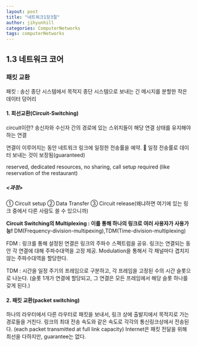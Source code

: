 ```yaml
---
layout: post
title: "네트워크1장3절"
author: jihyunhill
categories: ComputerNetworks
tags: computerNetworks
---
```


## 1.3 네트워크 코어
### 패킷 교환
패킷 : 송신 종단 시스템에서 목적지 종단 시스템으로 보내는 긴 메시지를 분할한 작은 데이터 덩어리

#### 1. 회선교환(Circuit-Switching)
circuit이란? 송신자와 수신자 간의 경로에 있는 스위치들이 해당 연결 상태를 유지해야 하는 연결

연결이 이루어지는 동안 네트워크 링크에 일정한 전송률을 예약.  일정 전송률로 데이터 보내는 것이 보장됨(guaranteed)

reserved, dedicated resources, no sharing, call setup required (like reservation of the restaurant)

##### <과정>
①	Circuit setup
②	Data Transfer
③	Circuit release(왜냐하면 여기에 있는 링크 중에서 다른 사람도 쓸 수 있으니까)

<strong> Circuit Switching의 Multiplexing : 이를 통해 하나의 링크로 여러 사용자가 사용가능!</strong>
DM(Frequency-division-multipexing),TDM(Time-division-multiplexing)

 FDM : 링크를 통해 설정된 연결은 링크의 주파수 스펙트럼을 공유. 링크는 연결되는 동안 각 연결에 대해 주파수대역을 고정 제공. Modulation을 통해서 각 채널마다 겹치지 않는 주파수대역을 할당한다.

 TDM : 시간을 일정 주기의 프레임으로 구분하고, 각 프레임을 고정된 수의 시간 슬롯으로 나눈다. (슬롯 1개가 연결에 할당되고, 그 연결은 모든 프레임에서 해당 슬롯 하나를 갖게 된다.)

#### 2.	패킷 교환(packet switching) 
 하나의 라우터에서 다른 라우터로 패킷을 보내서, 링크 상에 출발지에서 목적지로 가는 경로들을 거친다.
 링크의 최대 전송 속도와 같은 속도로 각각의 통신링크상에서 전송된다. (each packet transmitted at full link capacity)
 Internet은 패킷 전달을 위해 최선을 다하지만, guarantee는 없다.

